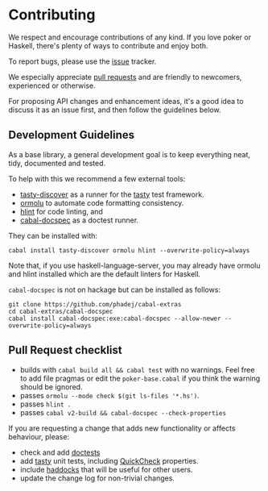 # Contributing

We respect and encourage contributions of any kind. If you love poker or Haskell, there's plenty of ways to contribute and enjoy both.

To report bugs, please use the [issue](https://github.com/santiweight/poker-base/issues) tracker.

We especially appreciate [pull requests](https://github.com/santiweight/poker-base/pulls) and are friendly to newcomers, experienced or otherwise.

For proposing API changes and enhancement ideas, it's a good idea to discuss it as an issue first, and then follow the guidelines below.

## Development Guidelines

As a base library, a general development goal is to keep everything neat, tidy, documented and tested.

To help with this we recommend a few external tools:

- [tasty-discover](https://hackage.haskell.org/package/tasty-discover) as a runner for the [tasty](https://hackage.haskell.org/package/tasty) test framework.
- [ormolu](https://hackage.haskell.org/package/ormolu) to automate code formatting consistency.
- [hlint](https://hackage.haskell.org/package/hlint) for code linting, and
- [cabal-docspec](https://github.com/phadej/cabal-extras/blob/master/cabal-docspec/MANUAL.md) as a doctest runner.

They can be installed with:

`cabal install tasty-discover ormolu hlint --overwrite-policy=always`

Note that, if you use haskell-language-server, you may already have ormolu and hlint installed which are the default linters for Haskell.

`cabal-docspec` is not on hackage but can be installed as follows:

```
git clone https://github.com/phadej/cabal-extras
cd cabal-extras/cabal-docspec
cabal install cabal-docspec:exe:cabal-docspec --allow-newer --overwrite-policy=always
```

## Pull Request checklist

- builds with `cabal build all && cabal test` with no warnings. Feel free to add file pragmas or edit the `poker-base.cabal` if you think the warning should be ignored.
- passes `ormolu --mode check $(git ls-files '*.hs')`.
- passes `hlint .`
- passes `cabal v2-build && cabal-docspec --check-properties`

If you are requesting a change that adds new functionality or affects behaviour, please:

- check and add [doctests](https://github.com/phadej/cabal-extras/blob/master/cabal-docspec/MANUAL.md#writing-doctests)
- add [tasty](https://hackage.haskell.org/package/tasty) unit tests, including [QuickCheck](https://hackage.haskell.org/package/tasty-quickcheck) properties.
- include [haddocks](https://haskell-haddock.readthedocs.io/en/latest/) that will be useful for other users.
- update the change log for non-trivial changes.